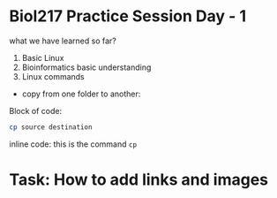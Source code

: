 # Biol217 Practice Session Day - 1

what we have learned so far?
1. Basic Linux
2. Bioinformatics basic understanding
3. Linux commands
   
- copy from one folder to another:

Block of code:
```sh
cp source destination
```

inline code:
this is the command `cp`
# Task: How to add links and images 
